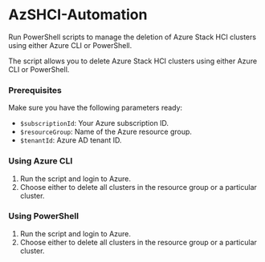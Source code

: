 # AzSHCI-Automation

Run PowerShell scripts to manage the deletion of Azure Stack HCI clusters using either Azure CLI or PowerShell.

The script allows you to delete Azure Stack HCI clusters using either Azure CLI or PowerShell.

### Prerequisites

Make sure you have the following parameters ready:

- `$subscriptionId`: Your Azure subscription ID.
- `$resourceGroup`: Name of the Azure resource group.
- `$tenantId`: Azure AD tenant ID.

### Using Azure CLI


1. Run the script and login to Azure.
2. Choose either to delete all clusters in the resource group or a particular cluster.


### Using PowerShell

1. Run the script and login to Azure.
2. Choose either to delete all clusters in the resource group or a particular cluster.


